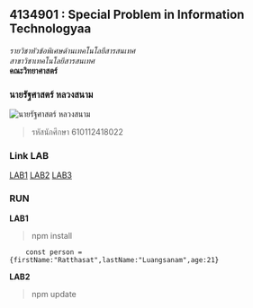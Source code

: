 ## 4134901 : Special Problem in Information Technologyaa    

*รายวิชาหัวข้อพิเศษด้านเทคโนโลยีสารสนเทศ*  
_สาขาวิชาเทคโนโลยีสารสนเทศ_  
**คณะวิทยาศาสตร์**  

### นายรัฐศาสตร์ หลวงสนาม  

![นายรัฐศาสตร์ หลวงสนาม](https://scontent.fnak1-1.fna.fbcdn.net/v/t39.30808-6/247187536_4256744251100684_6445726673784223922_n.jpg?_nc_cat=110&ccb=1-5&_nc_sid=09cbfe&_nc_eui2=AeE8HOGwIBxzADzwdytESjNICUUXX_vtGMwJRRdf--0YzH4ugIAUWtI_HIK87jRBTVv_k_zzONxUd2w-DhWT_T8h&_nc_ohc=qVQJ64SncCEAX_vZjoR&_nc_oc=AQnReE4aZtWnh__zMX6nA7A_EjTI18E125IHQ5NNqRBU-QhfQ0Z3IZoPGeLUdrgnw70&_nc_ht=scontent.fnak1-1.fna&oh=1de229e0d0a50af855dc9c7f4c44b25d&oe=61A2AD95)
>รหัสนักศึกษา 610112418022

### Link LAB  

[LAB1](https://github.com/ratthasat12/4134901-2-64/tree/master/LAB1)
[LAB2](https://github.com/ratthasat12/4134901-2-64/tree/master/LAB2)
[LAB3](https://github.com/ratthasat12/4134901-2-64/tree/master/LAB3)

### RUN  

**LAB1**  

>npm install
```
    const person = {firstName:"Ratthasat",lastName:"Luangsanam",age:21}
```

**LAB2**
>npm update